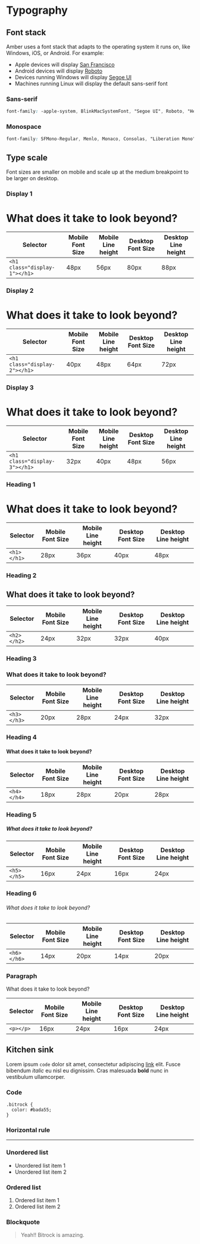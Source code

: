 # Typography

<div class="typography">

## Font stack

Amber uses a font stack that adapts to the operating system it runs on, like Windows, iOS, or Android. For example:

* Apple devices will display [San Francisco](https://developer.apple.com/fonts/)
* Android devices will display [Roboto]()
* Devices running Windows will display [Segoe UI](https://docs.microsoft.com/en-us/typography/font-list/segoe-ui)
* Machines running Linux will display the default sans-serif font

### Sans-serif

```css
font-family: -apple-system, BlinkMacSystemFont, "Segoe UI", Roboto, "Helvetica Neue", Arial, "Noto Sans", sans-serif, "Apple Color Emoji", "Segoe UI Emoji", "Segoe UI Symbol", "Noto Color Emoji";
```

### Monospace

```css
font-family: SFMono-Regular, Menlo, Monaco, Consolas, "Liberation Mono", "Courier New", monospace;
```

## Type scale

Font sizes are smaller on mobile and scale up at the medium breakpoint to be larger on desktop.

### Display 1

<div class="type-container">

<h1 class="display-1">What does it take to look beyond?</h1>

</div>

| Selector                      | Mobile Font Size  | Mobile Line height | Desktop Font Size | Desktop Line height |
| ----------------------------- | ----------------- | ------------------ | ----------------- | ------------------- |
| `<h1 class="display-1"></h1>` | 48px              | 56px               | 80px              | 88px                |

### Display 2

<div class="type-container">

<h1 class="display-2">What does it take to look beyond?</h1>

</div>

| Selector                      | Mobile Font Size  | Mobile Line height | Desktop Font Size | Desktop Line height |
| ----------------------------- | ----------------- | ------------------ | ----------------- | ------------------- |
| `<h1 class="display-2"></h1>` | 40px              | 48px               | 64px              | 72px                |

### Display 3

<div class="type-container">

<h1 class="display-3">What does it take to look beyond?</h1>

</div>

| Selector                      | Mobile Font Size  | Mobile Line height | Desktop Font Size | Desktop Line height |
| ----------------------------- | ----------------- | ------------------ | ----------------- | ------------------- |
| `<h1 class="display-3"></h1>` | 32px              | 40px               | 48px              | 56px                |

### Heading 1

<div class="type-container">

<h1>What does it take to look beyond?</h1>

</div>

| Selector                      | Mobile Font Size  | Mobile Line height | Desktop Font Size | Desktop Line height |
| ----------------------------- | ----------------- | ------------------ | ----------------- | ------------------- |
| `<h1></h1>`                   | 28px              | 36px               | 40px              | 48px                |

### Heading 2

<div class="type-container">

<h2>What does it take to look beyond?</h2>

</div>

| Selector                      | Mobile Font Size  | Mobile Line height | Desktop Font Size | Desktop Line height |
| ----------------------------- | ----------------- | ------------------ | ----------------- | ------------------- |
| `<h2></h2>`                   | 24px              | 32px               | 32px              | 40px                |

### Heading 3

<div class="type-container">

<h3>What does it take to look beyond?</h3>

</div>

| Selector                      | Mobile Font Size  | Mobile Line height | Desktop Font Size | Desktop Line height |
| ----------------------------- | ----------------- | ------------------ | ----------------- | ------------------- |
| `<h3></h3>`                   | 20px              | 28px               | 24px              | 32px                |

### Heading 4

<div class="type-container">

<h4>What does it take to look beyond?</h4>

</div>

| Selector                      | Mobile Font Size  | Mobile Line height | Desktop Font Size | Desktop Line height |
| ----------------------------- | ----------------- | ------------------ | ----------------- | ------------------- |
| `<h4></h4>`                   | 18px              | 28px               | 20px              | 28px                |

### Heading 5

<div class="type-container">

<h5>What does it take to look beyond?</h5>

</div>

| Selector                      | Mobile Font Size  | Mobile Line height | Desktop Font Size | Desktop Line height |
| ----------------------------- | ----------------- | ------------------ | ----------------- | ------------------- |
| `<h5></h5>`                   | 16px              | 24px               | 16px              | 24px                |

### Heading 6

<div class="type-container">

<h6>What does it take to look beyond?</h6>

</div>

| Selector                      | Mobile Font Size  | Mobile Line height | Desktop Font Size | Desktop Line height |
| ----------------------------- | ----------------- | ------------------ | ----------------- | ------------------- |
| `<h6></h6>`                   | 14px              | 20px               | 14px              | 20px                |

### Paragraph

<div class="type-container">

<p>What does it take to look beyond?</p>

</div>

| Selector                      | Mobile Font Size  | Mobile Line height | Desktop Font Size | Desktop Line height |
| ----------------------------- | ----------------- | ------------------ | ----------------- | ------------------- |
| `<p></p>`                   | 16px              | 24px               | 16px              | 24px                |

## Kitchen sink

<p>Lorem ipsum <code>code</code> dolor sit amet, consectetur adipiscing <a href="#">link</a> elit. Fusce bibendum <i>italic</i> eu nisl eu dignissim. Cras malesuada <b>bold</b> nunc in vestibulum ullamcorper.</p>

### Code

<pre><code>.bitrock {
  color: #bada55;
}</code></pre>

### Horizontal rule

<hr>

### Unordered list

<ul>
    <li>Unordered list item 1</li>
    <li>Unordered list item 2</li>
</ul>

### Ordered list

<ol>
    <li>Ordered list item 1</li>
    <li>Ordered list item 2</li>
</ol>

### Blockquote

<blockquote>
    <p>Yeah!! Bitrock is amazing.</p>
</blockquote>

</div>
